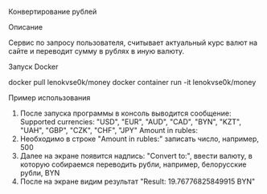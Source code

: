 Конвертирование рублей

Описание

Сервис по запросу пользователя, считывает актуальный курс валют на сайте и переводит сумму в рублях в иную валюту.

Запуск Docker

docker pull lenokvse0k/money
docker container run -it lenokvse0k/money


Пример использования
1. После запуска программы в консоль выводится сообщение:
    Supported currencies: "USD", "EUR", "AUD", "CAD", "BYN", "KZT", "UAH", "GBP", "CZK", "CHF", "JPY"
    Amount in rubles:
2. Необходимо в строке "Amount in rubles:" записать число, например, 500
3. Далее на экране появится надпись: "Сonvert to:", ввести валюту, в которую собираемся переводить рубли, например,
    белорусские рубли, BYN
4. После на экране видим результат "Result: 19.76776825849915 BYN"